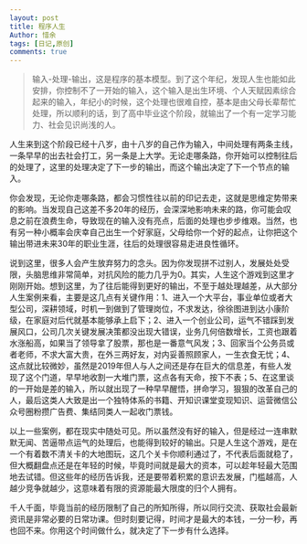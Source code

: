 ```yaml
---
layout: post
title: 程序人生
Author: 惜余
tags: [日记,原创]
comments: true
---
```


> 输入-处理-输出，这是程序的基本模型。到了这个年纪，发现人生也能如此安排，你控制不了一开始的输入，这个输入是出生环境、个人天赋因素综合起来的输入，年纪小的时候，这个处理也很难自控，基本是由父母长辈帮忙处理，所以顺利的话，到了高中毕业这个阶段，就输出了一个有一定学习能力、社会见识尚浅的人。

<div>
<p>人生来到这个阶段已经十八岁，由十八岁的自己作为输入，中间处理有两条主线，一条早早的出去社会打工，另一条是上大学。无论走哪条路，你开始可以控制往后的处理了，这里的处理决定了下一步的输出，而这个输出决定了下一个节点的输入。</p>
<p>你会发现，无论你走哪条路，都会习惯性往以前的印记去走，这就是思维定势带来的影响。当发现自己这差不多20年的经历，会深深地影响未来的路，你可能会叹息之前在浪费生命，导致现在的输入没有亮点，后面的处理也步步维艰。当然，也有另一种小概率会庆幸自己出生一个好家庭，父母给你一个好的起点，让你把这个输出带进未来30年的职业生涯，往后的处理很容易走进良性循环。</p>
<p>说到这里，很多人会产生放弃努力的念头。因为你发现拼不过别人，发展处处受限，头脑思维非常简单，对抗风险的能力几乎为0。其实，人生这个游戏到这里才刚刚开始。想到这里，为了往后能得到更好的输出，不至于越处理越差，从大部分人生案例来看，主要是这几点有关键作用：1、进入一个大平台，事业单位或者大型公司，深耕领域，时机一到做到了管理岗位，不求发达，徐徐图进到达小康阶级，在家庭对后代就基本能够承上启下；2、进入一个创业公司，运气不错踩到发展风口，公司几次关键发展决策都没出现大错误，业务几何倍数增长，工资也跟着水涨船高，如果当了领导拿了股票，那也是一番意气风发；3、回家当个公务员或者老师，不求大富大贵，在外三两好友，对内妥善照顾家人，一生衣食无忧；4、这点就比较微妙，虽然是2019年但人与人之间还是存在巨大的信息差，有些人发现了这个门道，早早地收割一大堆门票，这点各有天命，按下不表；5、在这里谈的一开始是差的输入，所以就出现了一种早早醒悟，拼命学习，狠狠的改革自己的人，最后这类人大致是出一个独特体系的书籍、开知识课堂变现知识、运营微信公众号圈粉攒广告费、集结同类人一起收门票钱。</p>
<p>以上一些案例，都在现实中随处可见。所以虽然没有好的输入，但是经过一连串默默无闻、苦逼带点运气的处理后，也能得到较好的输出。只是人生这个游戏，是在一个有着数不清关卡的大地图玩，这几个关卡你顺利通过了，不代表后面就稳了，但大概翻盘点还是在年轻的时候，毕竟时间就是最大的资本，可以趁年轻最大范围地去试错。但这些年的经历告诉我，还是要带着积累的意识去发展，门槛越高，人越少竞争就越少，这意味着有限的资源能最大限度的归个人拥有。</p>
<p>千人千面，毕竟当前的经历限制了自己的所知所得，所以同行交流、获取社会最新资讯是非常必要的日常功课。但时刻要记得，时间才是最大的本钱，一分一秒，再也回不来。你用这个时间做什么，就决定了下一步有什么选择。</p>
</div>
